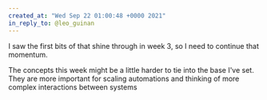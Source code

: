 ```yaml
---
created_at: "Wed Sep 22 01:00:48 +0000 2021"
in_reply_to: @leo_guinan
---
```


I saw the first bits of that shine through in week 3, so I need to continue that momentum.

The concepts this week might be a little harder to tie into the base I've set. They are more important for scaling automations and thinking of more complex interactions between systems